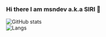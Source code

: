 ### Hi there I am msndev a.k.a SIRI 👋

![GitHub stats](https://github-readme-stats.vercel.app/api?username=CharalambosIoannou&show_icons=true&theme=tokyonight)
<br>
![Langs](https://github-readme-stats.vercel.app/api/top-langs/?username=msndev&theme=shadow_blue)

<!--
**msndev/msndev** is a ✨ _special_ ✨ repository because its `README.md` (this file) appears on your GitHub profile.

Here are some ideas to get you started:

- 🔭 I’m currently working on ...
- 🌱 I’m currently learning ...
- 👯 I’m looking to collaborate on ...
- 🤔 I’m looking for help with ...
- 💬 Ask me about ...
- 📫 How to reach me: ...
- 😄 Pronouns: ...
- ⚡ Fun fact: ...
-->
